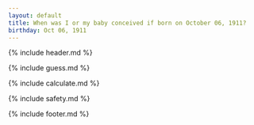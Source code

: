 ```yaml
---
layout: default
title: When was I or my baby conceived if born on October 06, 1911?
birthday: Oct 06, 1911
---
```


{% include header.md %}

{% include guess.md %}

{% include calculate.md %}

{% include safety.md %}

{% include footer.md %}




